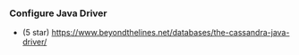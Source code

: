 ### Configure Java Driver

- (5 star) https://www.beyondthelines.net/databases/the-cassandra-java-driver/
